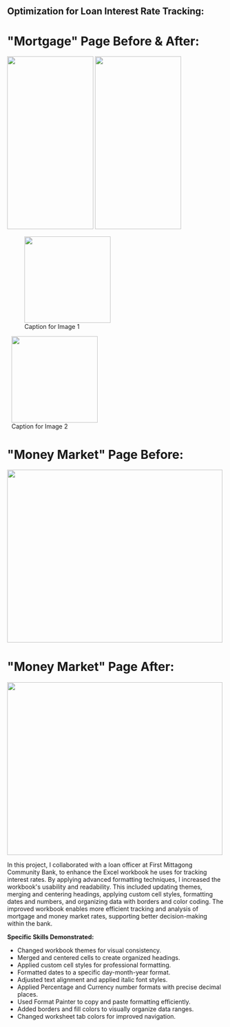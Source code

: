## Optimization for Loan Interest Rate Tracking: 

# "Mortgage" Page Before & After: 

<p float="left">
  <img src="assets/EOM2-1 img/Screenshot 2024-09-09 at 12.33.30 PM.png" width="200" height="400"/>
  <img src="assets/EOM2-1 img/Screenshot 2024-09-09 at 12.33.10 PM.png" width="200" height="400"/>
</p>


<p float="left">
  <figure style="margin-right: 10px;">
    <img src="assets/EOM2-1 img/Screenshot 2024-09-09 at 12.33.30 PM.png" width="200" />
    <figcaption>Caption for Image 1</figcaption>
  </figure>
  
  <figure style="margin-left: 10px;">
    <img src="assets/EOM2-1 img/Screenshot 2024-09-09 at 12.33.10 PM.png" width="200" />
    <figcaption>Caption for Image 2</figcaption>
  </figure>
</p>


# "Money Market" Page Before:

<img src="assets/EOM2-1 img/Screenshot 2024-09-09 at 12.33.38 PM.png"  width="500" height="400">

# "Money Market" Page After:

<img src="assets/EOM2-1 img/Screenshot 2024-09-09 at 12.33.50 PM.png"  width="500" height="400">

In this project, I collaborated with a loan officer at First Mittagong Community Bank, to enhance the Excel workbook he uses for tracking interest rates. By applying advanced formatting techniques, I increased the workbook's usability and readability. This included updating themes, merging and centering headings, applying custom cell styles, formatting dates and numbers, and organizing data with borders and color coding. The improved workbook enables more efficient tracking and analysis of mortgage and money market rates, supporting better decision-making within the bank.

**Specific Skills Demonstrated:**

- Changed workbook themes for visual consistency.
- Merged and centered cells to create organized headings.
- Applied custom cell styles for professional formatting.
- Formatted dates to a specific day-month-year format.
- Adjusted text alignment and applied italic font styles.
- Applied Percentage and Currency number formats with precise decimal places.
- Used Format Painter to copy and paste formatting efficiently.
- Added borders and fill colors to visually organize data ranges.
- Changed worksheet tab colors for improved navigation.
